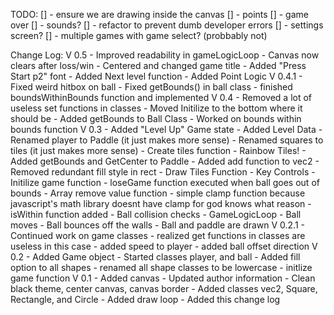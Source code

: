 TODO:
    [] - ensure we are drawing inside the canvas
    [] - points
    [] - game over
    [] - sounds?
    [] - refactor to prevent dumb developer errors 
    [] - settings screen?
    [] - multiple games with game select? (probbably not)


Change Log:
    V 0.5
    - Improved readability in gameLogicLoop
    - Canvas now clears after loss/win
    - Centered and changed game title
    - Added "Press Start p2" font
    - Added Next level function
    - Added Point Logic
    V 0.4.1
    - Fixed weird hitbox on ball
    - Fixed getBounds() in ball class
    - finished boundsWithinBounds function and implemented
    V 0.4
    - Removed a lot of useless set functions in classes
    - Moved Initilize to the bottom where it should be
    - Added getBounds to Ball Class
    - Worked on bounds within bounds function
    V 0.3
    - Added "Level Up" Game state
    - Added Level Data
    - Renamed player to Paddle (it just makes more sense)
    - Renamed squares to tiles (it just makes more sense)
    - Create tiles function
    - Rainbow Tiles!
    - Added getBounds and GetCenter to Paddle
    - Added add function to vec2
    - Removed redundant fill style in rect
    - Draw Tiles Function
    - Key Controls
    - Initilize game function
    - loseGame function executed when ball goes out of bounds
    - Array remove value function
    - simple clamp function because javascript's math library doesnt have clamp for god knows what reason
    - isWithin function added
    - Ball collision checks
    - GameLogicLoop
    - Ball moves
    - Ball bounces off the walls
    - Ball and paddle are drawn
    V 0.2.1
    - Continued work on game classes
    - realized get functions in classes are useless in this case
    - added speed to player
    - added ball offset direction
    V 0.2
    - Added Game object
    - Started classes player, and ball
    - Added fill option to all shapes
    - renamed all shape classes to be lowercase
    - initlize game function
    V 0.1
    - Added canvas
    - Updated author information
    - Clean black theme, center canvas, canvas border
    - Added classes vec2, Square, Rectangle, and Circle
    - Added draw loop
    - Added this change log